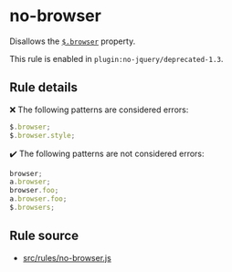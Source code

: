# no-browser

Disallows the [`$.browser`](https://api.jquery.com/jQuery.browser/) property.

This rule is enabled in `plugin:no-jquery/deprecated-1.3`.

## Rule details

❌ The following patterns are considered errors:
```js
$.browser;
$.browser.style;
```

✔️ The following patterns are not considered errors:
```js
browser;
a.browser;
browser.foo;
a.browser.foo;
$.browsers;
```
## Rule source

* [src/rules/no-browser.js](/src/rules/no-browser.js)
